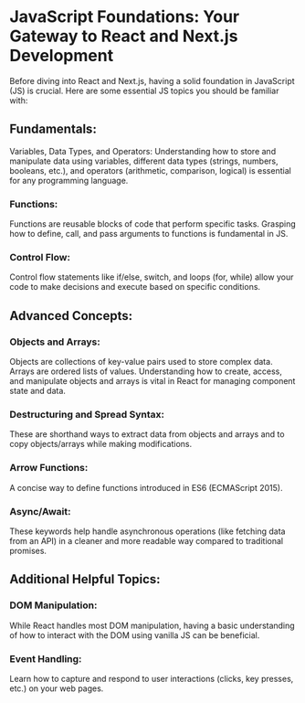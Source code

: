 # JavaScript Foundations: Your Gateway to React and Next.js Development

Before diving into React and Next.js, having a solid foundation in JavaScript (JS) is crucial. Here are some essential JS topics you should be familiar with:

## Fundamentals:

Variables, Data Types, and Operators: Understanding how to store and manipulate data using variables, different data types (strings, numbers, booleans, etc.), and operators (arithmetic, comparison, logical) is essential for any programming language.

### Functions:
 Functions are reusable blocks of code that perform specific tasks. Grasping how to define, call, and pass arguments to functions is fundamental in JS.

### Control Flow: 
Control flow statements like if/else, switch, and loops (for, while) allow your code to make decisions and execute based on specific conditions.

## Advanced Concepts:
### Objects and Arrays:
Objects are collections of key-value pairs used to store complex data. Arrays are ordered lists of values. Understanding how to create, access, and manipulate objects and arrays is vital in React for managing component state and data.
### Destructuring and Spread Syntax: 
These are shorthand ways to extract data from objects and arrays and to copy objects/arrays while making modifications.

### Arrow Functions: 
A concise way to define functions introduced in ES6 (ECMAScript 2015).
### Async/Await: 
These keywords help handle asynchronous operations (like fetching data from an API) in a cleaner and more readable way compared to traditional promises.

## Additional Helpful Topics:

### DOM Manipulation: 
While React handles most DOM manipulation, having a basic understanding of how to interact with the DOM using vanilla JS can be beneficial.
### Event Handling: 
Learn how to capture and respond to user interactions (clicks, key presses, etc.) on your web pages.